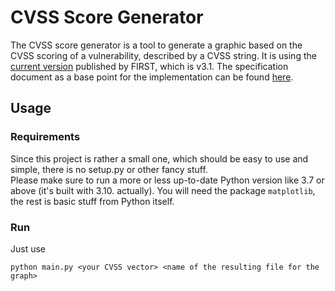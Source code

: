 # CVSS Score Generator

The CVSS score generator is a tool to generate a graphic based on the CVSS scoring of a vulnerability, 
described by a CVSS string. 
It is using the [current version](https://www.first.org/cvss/) published by FIRST, which is v3.1. 
The specification document as a base point for the implementation can be found [here](https://www.first.org/cvss/v3.1/specification-document).

## Usage
### Requirements
Since this project is rather a small one, which should be easy to use and simple, there is no setup.py or other fancy stuff.  
Please make sure to run a more or less up-to-date Python version like 3.7 or above (it's built with 3.10. actually).
You will need the package `matplotlib`, the rest is basic stuff from Python itself. 

### Run
Just use 

```
python main.py <your CVSS vector> <name of the resulting file for the graph>
```


